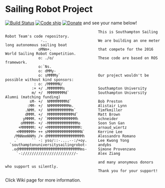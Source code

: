 # Sailing Robot Project
[![Build Status](https://travis-ci.org/Maritime-Robotics-Student-Society/sailing-robot.svg?branch=master)](https://travis-ci.org/Maritime-Robotics-Student-Society/sailing-robot) 
[![Code ship](https://codeship.com/projects/c7f9b0a0-ab07-0133-6c63-4a9cc2c4d260/status?branch=master)]()
[![Donate](https://img.shields.io/badge/Donate-PayPal-green.svg)](https://www.paypal.com/cgi-bin/webscr?cmd=_s-xclick&hosted_button_id=TUL52K7SWV2GL) and see your name below!

```
                                          This is Southampton Sailing Robot Team's code repository.
                -..                       We are building an one meter long autonomous sailing boat  
               oMNm+.                     that compete for the 2016 World Sailing Robot Competition.
               o: ./o/                    These code are based on ROS framework. 
               o:`Ns.                     
               o: dMMy-                   
               o: sMMMMy`                 Our project wouldn't be possible without kind sponsors: 
             : o: /MMMMMN/               
            :+ +/ .MMMMMMMs               Southampton University 
            m/ +/  MMMMMMMMd`             Southampton University Alumni (matching funding)
           sM- +/  NMMMMMMMMd`            Bob Preston
          :MM- +/  NMMMMMMMMMm.           Alistair Lynn
         .NMM. +/  NMMMMMMMMMMm`          Timfkmiller
         dMMM. +/  MMMMMMMMMMMMd`         Matt Brown
        yMMMM. +/ `MMMMMMMMMMMMMh         schneider
       oMMMMM- +/ -MMMMMMMMMMMMMMo        Soon Sun Gan
      +MMMMMM: +/ +MMMMMMMMMMMMMMM:       arnaud_wiertz
     +MMMMMMM+ ++ sMMMMMMMMMMMMMMMN`      Kerrine Lee
    /MNNmmNNMs /+ dMMMMMMMMMMMMMMMMh      Alessandro Romano
    .`      `` -: yso/::-....--:/+oy.     Lee Kwong Yong
  `southamptonuniversitysailingrobot-     andybs
   .odMMMMMMMMMMMMMMMMMMMMMMMMMMMMms-     Simone Provenzano
     `-:////////////////////////-         Alex Ziang 
                                          
                                          and many anonymous donors who support us silently.
                                          Thank you for your support!
```

Click Wiki page for more information. 
